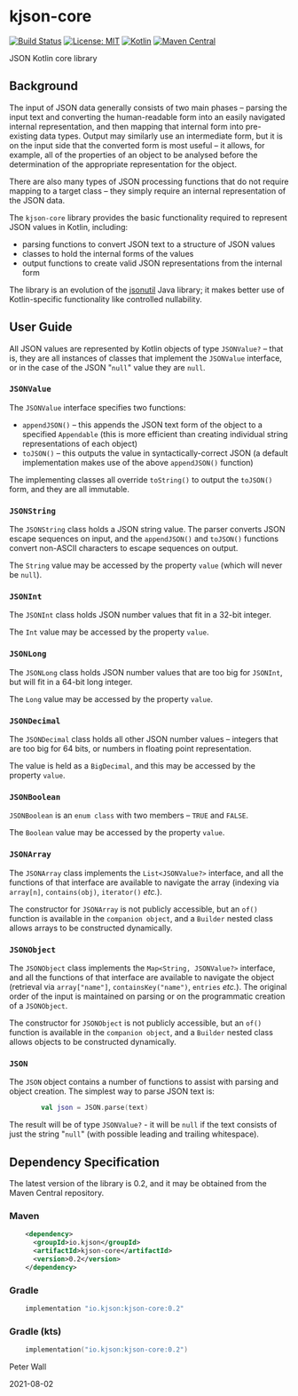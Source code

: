# kjson-core

[![Build Status](https://travis-ci.com/pwall567/kjson-core.svg?branch=main)](https://travis-ci.com/pwall567/kjson-core)
[![License: MIT](https://img.shields.io/badge/License-MIT-yellow.svg)](https://opensource.org/licenses/MIT)
[![Kotlin](https://img.shields.io/static/v1?label=Kotlin&message=v1.5.20&color=7f52ff&logo=kotlin&logoColor=7f52ff)](https://github.com/JetBrains/kotlin/releases/tag/v1.5.20)
[![Maven Central](https://img.shields.io/maven-central/v/io.kjson/kjson-core?label=Maven%20Central)](https://search.maven.org/search?q=g:%22io.kjson%22%20AND%20a:%kjson-core%22)

JSON Kotlin core library

## Background

The input of JSON data generally consists of two main phases &ndash; parsing the input text and converting the
human-readable form into an easily navigated internal representation, and then mapping that internal form into
pre-existing data types.
Output may similarly use an intermediate form, but it is on the input side that the converted form is most useful
&ndash; it allows, for example, all of the properties of an object to be analysed before the determination of the
appropriate representation for the object.

There are also many types of JSON processing functions that do not require mapping to a target class &ndash; they simply
require an internal representation of the JSON data.

The `kjson-core` library provides the basic functionality required to represent JSON values in Kotlin, including:
- parsing functions to convert JSON text to a structure of JSON values
- classes to hold the internal forms of the values
- output functions to create valid JSON representations from the internal form

The library is an evolution of the [jsonutil](https://github.com/pwall567/jsonutil) Java library; it makes better use of
Kotlin-specific functionality like controlled nullability.

## User Guide

All JSON values are represented by Kotlin objects of type `JSONValue?` &ndash; that is, they are all instances of
classes that implement the `JSONValue` interface, or in the case of the JSON "`null`" value they are `null`.

### `JSONValue`

The `JSONValue` interface specifies two functions:
- `appendJSON()` &ndash; this appends the JSON text form of the object to a specified `Appendable` (this is more
efficient than creating individual string representations of each object)
- `toJSON()` &ndash; this outputs the value in syntactically-correct JSON (a default implementation makes use of the
above `appendJSON()` function)

The implementing classes all override `toString()` to output the `toJSON()` form, and they are all immutable.

### `JSONString`

The `JSONString` class holds a JSON string value.
The parser converts JSON escape sequences on input, and the `appendJSON()` and `toJSON()` functions convert non-ASCII
characters to escape sequences on output.

The `String` value may be accessed by the property `value` (which will never be `null`).

### `JSONInt`

The `JSONInt` class holds JSON number values that fit in a 32-bit integer.

The `Int` value may be accessed by the property `value`.

### `JSONLong`

The `JSONLong` class holds JSON number values that are too big for `JSONInt`, but will fit in a 64-bit long integer.

The `Long` value may be accessed by the property `value`.

### `JSONDecimal`

The `JSONDecimal` class holds all other JSON number values &ndash; integers that are too big for 64 bits, or numbers in
floating point representation.

The value is held as a `BigDecimal`, and this may be accessed by the property `value`.

### `JSONBoolean`

`JSONBoolean` is an `enum class` with two members &ndash; `TRUE` and `FALSE`.

The `Boolean` value may be accessed by the property `value`.

### `JSONArray`

The `JSONArray` class implements the `List<JSONValue?>` interface, and all the functions of that interface are available
to navigate the array (indexing via `array[n]`, `contains(obj)`, `iterator()` _etc._).

The constructor for `JSONArray` is not publicly accessible, but an `of()` function is available in the
`companion object`, and a `Builder` nested class allows arrays to be constructed dynamically.

### `JSONObject`

The `JSONObject` class implements the `Map<String, JSONValue?>` interface, and all the functions of that interface are
available to navigate the object (retrieval via `array["name"]`, `containsKey("name")`, `entries` _etc._).
The original order of the input is maintained on parsing or on the programmatic creation of a `JSONObject`.

The constructor for `JSONObject` is not publicly accessible, but an `of()` function is available in the
`companion object`, and a `Builder` nested class allows objects to be constructed dynamically.

### `JSON`

The `JSON` object contains a number of functions to assist with parsing and object creation.
The simplest way to parse JSON text is:
```kotlin
        val json = JSON.parse(text)
```

The result will be of type `JSONValue?` - it will be `null` if the text consists of just the string "`null`" (with
possible leading and trailing whitespace).

## Dependency Specification

The latest version of the library is 0.2, and it may be obtained from the Maven Central repository.

### Maven
```xml
    <dependency>
      <groupId>io.kjson</groupId>
      <artifactId>kjson-core</artifactId>
      <version>0.2</version>
    </dependency>
```
### Gradle
```groovy
    implementation "io.kjson:kjson-core:0.2"
```
### Gradle (kts)
```kotlin
    implementation("io.kjson:kjson-core:0.2")
```

Peter Wall

2021-08-02

